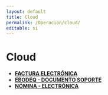 ```yaml
---
layout: default
title: Cloud
permalink: /Operacion/cloud/
editable: si
---
```


# Cloud



* [**FACTURA ELECTRÓNICA**](http://docs.oasiscom.com/Operacion/cloud/ebportal)
* [**EBODEQ - DOCUMENTO SOPORTE**](http://docs.oasiscom.com/Operacion/cloud/Documento_Soporte)
* [**NÓMINA - ELECTRÓNICA**](http://docs.oasiscom.com/Operacion/cloud/nominaelectronica)
